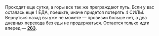Проходят еще сутки, а горы все так же преграждают путь. Если у вас осталась еще 1 ЕДА, поешьте, иначе придется потерять 4 СИЛЫ. Вернуться назад вы уже не можете — провизии больше нет, а два дневных перехода без еды не продержаться. Остается только идти вперед — [**263**](#n_263).

